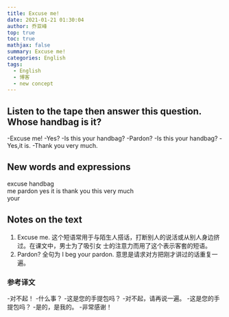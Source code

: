 ```yaml
---
title: Excuse me!
date: 2021-01-21 01:30:04
author: 乔亚峰
top: true
toc: true
mathjax: false
summary: Excuse me!
categories: English
tags:
  - English
  - 博客
  - new concept
---
```




## Listen to the tape then answer this question. Whose handbag is it?

-Excuse me!
-Yes?
-Is this your handbag?
-Pardon?
-Is this your handbag?
-Yes,it is.
-Thank you very much.

## New words and expressions

excuse		handbag	 
me		pardon 
yes 		it 
is		 thank you
this		very much  
your

## Notes on the text
1. Excuse me.
   这个短语常用于与陌生人搭话，打断别人的说活或从别人身边挤过。在课文中，男士为了吸引女       士的注意力而用了这个表示客套的短语。
2. Pardon?
   全句为 I beg your pardon. 意思是请求对方把刚才讲过的话重复一遍。
   
###  参考译文
-对不起！
-什么事？
-这是您的手提包吗？
-对不起，请再说一遍。
-这是您的手提包吗？
-是的，是我的。
-非常感谢！


